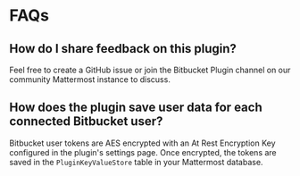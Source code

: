 # FAQs

## How do I share feedback on this plugin?

Feel free to create a GitHub issue or join the Bitbucket Plugin channel on our community Mattermost instance to discuss.

## How does the plugin save user data for each connected Bitbucket user?

Bitbucket user tokens are AES encrypted with an At Rest Encryption Key configured in the plugin's settings page. Once encrypted, the tokens are saved in the `PluginKeyValueStore` table in your Mattermost database.

